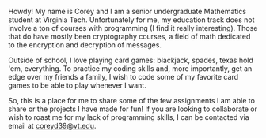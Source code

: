 Howdy! My name is Corey and I am a senior undergraduate Mathematics student at Virginia Tech. 
Unfortunately for me, my education track does not involve a ton of courses with programming (I find it really interesting). 
Those that do have mostly been cryptography courses, a field of math dedicated to the encryption and decryption of messages. 

Outside of school, I love playing card games: blackjack, spades, texas hold 'em, everything. 
To practice my coding skills and, more importantly, get an edge over my friends a family, I wish to code some of my favorite card games to be able to play whenever I want. 

So, this is a place for me to share some of the few assignments I am able to share or the projects I have made for fun! 
If you are looking to collaborate or wish to roast me for my lack of programming skills, I can be contacted via email at coreyd39@vt.edu.

<!---
coreyd39/coreyd39 is a ✨ special ✨ repository because its `README.md` (this file) appears on your GitHub profile.
You can click the Preview link to take a look at your changes.
--->

